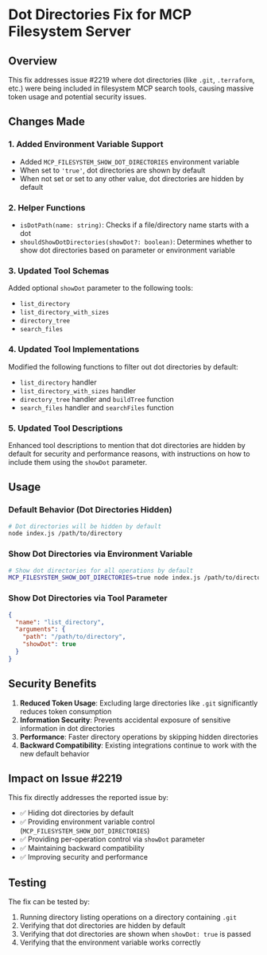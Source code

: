 # Dot Directories Fix for MCP Filesystem Server

## Overview

This fix addresses issue #2219 where dot directories (like `.git`, `.terraform`, etc.) were being included in filesystem MCP search tools, causing massive token usage and potential security issues.

## Changes Made

### 1. Added Environment Variable Support
- Added `MCP_FILESYSTEM_SHOW_DOT_DIRECTORIES` environment variable
- When set to `'true'`, dot directories are shown by default
- When not set or set to any other value, dot directories are hidden by default

### 2. Helper Functions
- `isDotPath(name: string)`: Checks if a file/directory name starts with a dot
- `shouldShowDotDirectories(showDot?: boolean)`: Determines whether to show dot directories based on parameter or environment variable

### 3. Updated Tool Schemas
Added optional `showDot` parameter to the following tools:
- `list_directory`
- `list_directory_with_sizes`
- `directory_tree`
- `search_files`

### 4. Updated Tool Implementations
Modified the following functions to filter out dot directories by default:
- `list_directory` handler
- `list_directory_with_sizes` handler
- `directory_tree` handler and `buildTree` function
- `search_files` handler and `searchFiles` function

### 5. Updated Tool Descriptions
Enhanced tool descriptions to mention that dot directories are hidden by default for security and performance reasons, with instructions on how to include them using the `showDot` parameter.

## Usage

### Default Behavior (Dot Directories Hidden)
```bash
# Dot directories will be hidden by default
node index.js /path/to/directory
```

### Show Dot Directories via Environment Variable
```bash
# Show dot directories for all operations by default
MCP_FILESYSTEM_SHOW_DOT_DIRECTORIES=true node index.js /path/to/directory
```

### Show Dot Directories via Tool Parameter
```json
{
  "name": "list_directory",
  "arguments": {
    "path": "/path/to/directory",
    "showDot": true
  }
}
```

## Security Benefits

1. **Reduced Token Usage**: Excluding large directories like `.git` significantly reduces token consumption
2. **Information Security**: Prevents accidental exposure of sensitive information in dot directories
3. **Performance**: Faster directory operations by skipping hidden directories
4. **Backward Compatibility**: Existing integrations continue to work with the new default behavior

## Impact on Issue #2219

This fix directly addresses the reported issue by:
- ✅ Hiding dot directories by default
- ✅ Providing environment variable control (`MCP_FILESYSTEM_SHOW_DOT_DIRECTORIES`)
- ✅ Providing per-operation control via `showDot` parameter
- ✅ Maintaining backward compatibility
- ✅ Improving security and performance

## Testing

The fix can be tested by:
1. Running directory listing operations on a directory containing `.git`
2. Verifying that dot directories are hidden by default
3. Verifying that dot directories are shown when `showDot: true` is passed
4. Verifying that the environment variable works correctly
